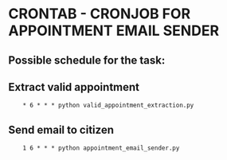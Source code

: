 # CRONTAB - CRONJOB FOR APPOINTMENT EMAIL SENDER

## Possible schedule for the task:

## Extract valid appointment
```shell
    * 6 * * * python valid_appointment_extraction.py
```

## Send email to citizen
```shell
    1 6 * * * python appointment_email_sender.py
```
